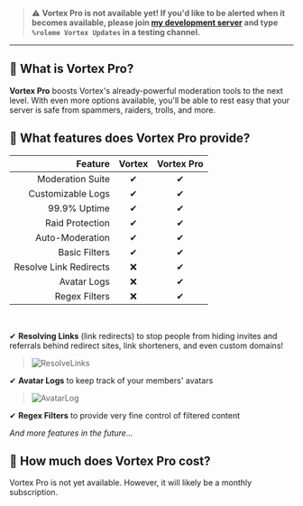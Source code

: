 > ⚠ **Vortex Pro is not available yet!
> If you'd like to be alerted when it becomes available, please join [my development server](https://invite.gg/jagrosh) and type `%roleme Vortex Updates` in a testing channel.**

---

## 🌟 What is Vortex Pro?
**Vortex Pro** boosts Vortex's already-powerful moderation tools to the next level. With even more options available, you'll be able to rest easy that your server is safe from spammers, raiders, trolls, and more.

## 🌟 What features does Vortex Pro provide?

Feature|Vortex|Vortex Pro
---:|:---:|:---:
Moderation Suite|✔|✔
Customizable Logs|✔|✔
99.9% Uptime|✔|✔
Raid Protection|✔|✔
Auto-Moderation|✔|✔
Basic Filters|✔|✔
Resolve Link Redirects|❌|✔
Avatar Logs|❌|✔
Regex Filters|❌|✔

<br>

✔ **Resolving Links** (link redirects) to stop people from hiding invites and referrals behind redirect sites, link shorteners, and even custom domains!
> ![ResolveLinks](https://i.imgur.com/ae85DsF.png)

✔ **Avatar Logs** to keep track of your members' avatars
> ![AvatarLog](https://i.imgur.com/PIaeDzc.png)

✔ **Regex Filters** to provide very fine control of filtered content

*And more features in the future...*

## 🌟 How much does Vortex Pro cost?
Vortex Pro is not yet available. However, it will likely be a monthly subscription.